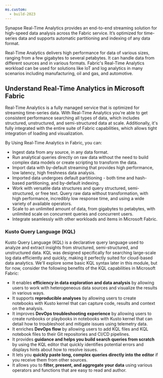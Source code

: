 ```yaml
---
ms.custom:
  - build-2023
---
```

Synapse Real-Time Analytics provides an end-to-end streaming solution for high-speed data analysis across the Fabric service. It’s optimized for time-series data and supports automatic partitioning and indexing of any data format.

Real-Time Analytics delivers high performance for data of various sizes, ranging from a few gigabytes to several petabytes. It can handle data from different sources and in various formats. Fabric's Real-Time Analytics workload can be used for solutions like IoT and log analytics in many scenarios including manufacturing, oil and gas, and automotive.

## Understand Real-Time Analytics in Microsoft Fabric

Real-Time Analytics is a fully managed service that is optimized for streaming time-series data. With Real-Time Analytics you're able to get consistent performance searching all types of data, which includes structured, unstructured, and semi-structured data at scale. Additionally, it's fully integrated with the entire suite of Fabric capabilities, which allows tight integration of loading and visualization.

By Using Real-Time Analytics in Fabric, you can:

- Ingest data from any source, in any data format.
- Run analytical queries directly on raw data without the need to build complex data models or create scripting to transform the data.
- Import data with by-default streaming that provides high performance, low latency, high freshness data analysis.
- Imported data undergoes default partitioning - both time and hash-based partitioning, and by-default indexing.
- Work with versatile data structures and query structured, semi-structured, or free text.
Query raw data without transformation, with high performance, incredibly low response time, and using a wide variety of available operators.
- Scale to an unlimited amount of data, from gigabytes to petabytes, with unlimited scale on concurrent queries and concurrent users.
- Integrate seamlessly with other workloads and items in Microsoft Fabric.

### Kusto Query Language (KQL)

Kusto Query Language (KQL) is a declarative query language used to analyze and extract insights from structured, semi-structured, and unstructured data. KQL was designed specifically for searching large-scale log data efficiently and quickly, making it perfectly suited for cloud-based data analytics. We'll explore some basic KQL syntax later in this module, but for now, consider the following benefits of the KQL capabilities in Microsoft Fabric:

- It enables **efficiency in data exploration and data analysis** by allowing users to work with heterogeneous data sources and visualize the results in various ways.
- It supports **reproducible analyses** by allowing users to create notebooks with Kusto kernel that can capture code, results and context on the analysis.
- It improves **DevOps troubleshooting experience** by allowing users to create runbooks or playbooks in notebooks with Kusto kernel that can detail how to troubleshoot and mitigate issues using telemetry data.
- It enriches **DevOps flow** by allowing users to add KQL files and KQL notebook files to their Git repositories and CI/CD pipelines.
- It provides **guidance and helps you build search queries from scratch** by using the KQL editor that quickly identifies potential errors and displays hints about how to resolve issues.
- It lets you **quickly paste long, complex queries directly into the editor** if you receive them from other sources.
- It allows you to **filter, present, and aggregate your data** using various operators and functions that are easy to read and author.
